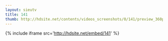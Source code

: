 ```yaml
---
layout: sieutv
title: 141
thumb: http://hdsite.net/contents/videos_screenshots/0/141/preview_360p.mp4.jpg
---
```

{% include iframe src='http://hdsite.net/embed/141' %}
 
